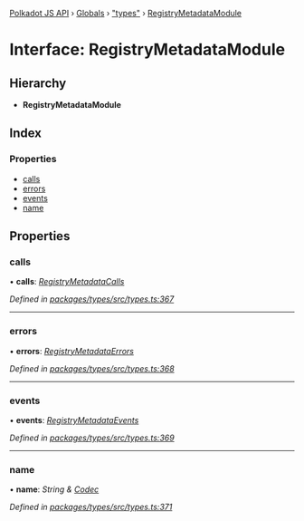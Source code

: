 [Polkadot JS API](../README.md) › [Globals](../globals.md) › ["types"](../modules/_types_.md) › [RegistryMetadataModule](_types_.registrymetadatamodule.md)

# Interface: RegistryMetadataModule

## Hierarchy

* **RegistryMetadataModule**

## Index

### Properties

* [calls](_types_.registrymetadatamodule.md#calls)
* [errors](_types_.registrymetadatamodule.md#errors)
* [events](_types_.registrymetadatamodule.md#events)
* [name](_types_.registrymetadatamodule.md#name)

## Properties

###  calls

• **calls**: *[RegistryMetadataCalls](_types_.registrymetadatacalls.md)*

*Defined in [packages/types/src/types.ts:367](https://github.com/polkadot-js/api/blob/f67c435378/packages/types/src/types.ts#L367)*

___

###  errors

• **errors**: *[RegistryMetadataErrors](../modules/_types_.md#registrymetadataerrors)*

*Defined in [packages/types/src/types.ts:368](https://github.com/polkadot-js/api/blob/f67c435378/packages/types/src/types.ts#L368)*

___

###  events

• **events**: *[RegistryMetadataEvents](_types_.registrymetadataevents.md)*

*Defined in [packages/types/src/types.ts:369](https://github.com/polkadot-js/api/blob/f67c435378/packages/types/src/types.ts#L369)*

___

###  name

• **name**: *String & [Codec](_types_.codec.md)*

*Defined in [packages/types/src/types.ts:371](https://github.com/polkadot-js/api/blob/f67c435378/packages/types/src/types.ts#L371)*
